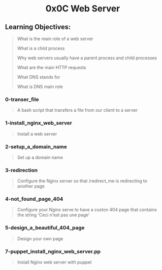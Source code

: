 <h1 align="center">0x0C Web Server</h1>

## Learning Objectives:
> What is the main role of a web server
>
> What is a child process
>
> Why web servers usually have a parent process and child processes
>
> What are the main HTTP requests
>
> What DNS stands for
>
> What is DNS main role

### 0-transer_file
> A bash script that transfers a file from our client to a server

### 1-install_nginx_web_server
> Install a web server

### 2-setup_a_domain_name
> Set up a domain name

### 3-redirection
> Configure the Nginx server so that /redirect_me is redirecting to another page

### 4-not_found_page_404
> Configure your Nginx serve to have a custon 404 page that contains the string 'Ceci n'est pas une page'

### 5-design_a_beautiful_404_page
> Design your own page

### 7-puppet_install_nginx_web_server.pp
> Install Nginx web server with puppet
